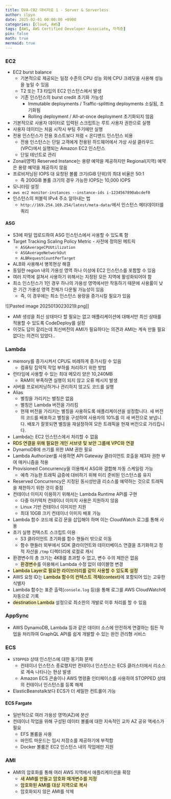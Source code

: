 ```yaml
---
title: DVA-C02 대비자료 1 - Server & Serverless
author: ilpyo
date: 2025-02-01 00:00:00 +0900
categories: [Cloud, AWS]
tags: [AWS, AWS Certified Developer Associate, 자격증]
pin: false
math: true
mermaid: true
---
```


### EC2
- EC2 burst balance
  - 기본적으로 제공되는 일정 수준의 CPU 성능 외에 CPU 크레딧을 사용해 성능을 높일 수 있음
  - T2 또는 T3 타입의 EC2 인스턴스에서 발생
  - 기존 인스턴스의 burst credit 초기화 가능성
    - Immutable deployments / Traffic-splitting deployments 소실됨, 초기화됨
    - Rolling deployment / All-at-once deployment 초기화되지 않음
- 기본적으로 사용자 데이터로 입력된 스크립트는 루트 사용자 권한으로 실행
- 사용자 데이터는 처음 시작시 부팅 주기에만 실행
- 전용 인스턴스가 전용 호스트보다 저렴 < 온디맨드 인스턴스 비용
  - 전용 인스턴스는 단일 고객에게 전용된 하드웨어에서 가상 사설 클라우드(VPC)에서 실행되는 Amazon EC2 인스턴스
  - 단일 테넌트로 관리
- Zonal(영역) Reserved Instance는 용량 예약을 제공하지만 Regional(지역) 예약은 용량 예약을 제공하지 않음
- 프로비저닝된 IOPS 대 요청된 볼륨 크기(GiB 단위)의 최대 비율은 50:1
  - 즉 200GiB 볼륨 크기의 경우 가능한 IOPS는 10,000 IOPS
-  모니터링 설정
  - `aws ec2 monitor-instances --instance-ids i-1234567890abcdef0`
- 인스턴스의 퍼블릭 IPv4 주소 알아내는 법
  - `http://169.254.169.254/latest/meta-data/`에서 인스턴스 메타데이터를 쿼리

#### ASG
- S3에 파일 업로드하여 ASG 인스턴스에서 사용할 수 있도록 함
- Target Tracking Scaling Policy Metric - 사전에 정의된 메트릭
  - `ASGAverageCPUUtilization`
  - `ASGAverageNetworkOut`
  - `ALBRequestCountPerTarget`
- ALB와 사용해서 병목현상 해결
- 동일한 region 내의 가용성 영역 하나 이상에 EC2 인스턴스를 포함할 수 있음
- 여러 지역에 걸쳐서 사용하기 위해서는 지정된 모든 지역에 활성화되어야 함
- 최소 인스턴스가 1인 경우 하나의 가용성 영역에서만 작동하기 때문에 사용률이 낮은 기간 가용성 영역 전체가 다운될 가능성이 있음
  - 즉, 이 경우에는 최소 인스턴스 용량을 증가시킬 필요가 있음

![[Pasted image 20250130230219.png]]
- AMI 생성을 최신 상태마다 할 필요는 없고 애플리케이션에 대해서만 최신 상태를 적용할 수 있도록 CodeDeploy를 설정
- 이것도 답이 갈리는데 최신버전의 AMI가 필요하다는 의견과 AMI는 계속 만들 필요 없다는 의견이 있었다..

### Lambda
- memory를 증가시켜서 CPU도  비례하게 증가시킬 수 있음
  - 컴퓨팅 집약적 작업 부하를 처리하기 위한 방법
- 런타임에 사용할 수 있는 최대 메모리 양은 10,240MB
  - RAM이 부족하면 실행이 되지 않고 오류 메시지 발생
- 서버를 프로비저닝하거나 관리하지 않고도 코드를 실행
- Alias
  - 별칭을 가리키는 별칭은 없음
  - 별칭은 Lambda 버전을 가리킴
  - 현재 버전을 가리키는 별칭을 사용하도록 애플리케이션을 설정합니다. 새 버전의 코드를 배포하고 별칭을 구성하여 사용자의 10%를 이 새 버전으로 보냅니다. 배포가 잘못되면 별칭을 재설정하여 모든 트래픽을 현재 버전으로 가리킵니다.
- Lambda는 EC2 인스턴스에서 처리할 수 없음
- <mark style="background: #FFF3A3A6;">RDS 연결을 위해 필요한 개인 서브넷 및 보안 그룹에 VPC와 연결</mark>
- DynamoDB에 쓰기를 위한 IAM 권한 필요
- Lambda Authorizer를 사용하면 API Gateway 클라이언트 호출을 제3자 권한 부여 매커니즘을 적용
- Provisioned Concurrency을 이용해서 ASG와 결합해 자동 스케일링 가능
  - 예측 가능한 트래픽 급증에 대비하기 위해 미리 준비된 인스턴스를 유지
- Reserved Concurrency은 지정된 동시성만큼 리소스를 예약하는 것으로 트래픽을 제한하기 위한 것이 중점
- 컨테이너 이미지 이용하기 위해서는 Lambda Runtime API를 구현
  - 다중 아키텍처 컨테이너 이미지 사용은 지원하지 않음
  - Linux 기반 컨테이너 이미지만 지원
  - 최대 10GB 크키 컨테이너 이미지 배포 가능
- Lambda 함수 코드에 로깅 문을 삽입해야 하며 이는 CloudWatch 로그를 통해 사용
- 초기 실행 컨텍스트 스크립트 이용
  - S3 클라이언트 초기화를 함수 핸들러 밖으로 이동
  - 함수 핸들러 외부에서 SDK 클라이언트와 데이터베이스 연결을 초기화하고 정적 자산을 `/tmp` 디렉터리에 로컬로 캐시
- 환경변수의 총 크기는 4KB를 초과할 수 없고, 변수 수의 제한은 없음
  - <mark style="background: #FFF3A3A6;">환경변수</mark>를 이용해서 Lambda 수정 없이 테이블명 변경
- <mark style="background: #FFF3A3A6;">Lambda Layer로 필요한 라이브러리를 같이 사용할 수 있도록 설정</mark>
- AWS 요청 ID는 <mark style="background: #FFF3A3A6;">Lambda 함수의 컨텍스트 객체(context)</mark>에 포함되어 있는 고유한 식별자
- Lambda 함수는 표준 출력(`console.log` 등)을 통해 로그를 AWS CloudWatch에 자동으로 기록
- <mark style="background: #FFF3A3A6;">destination Lambda</mark> 설정으로 최소한의 개발로 이후 처리를 할 수 있음

### AppSync
- AWS DynamoDB, Lambda 등과 같은 데이터 소스에 안전하게 연결하는 힘든 작업을 처리하여 GraphQL API를 쉽게 개발할 수 있는 완전 관리형 서비스

### ECS
- `STOPPED` 상태 인스턴스에 대한 동기화 문제
  - 컨테이너 인스턴스 종료했지만 컨테이너 인스턴스는 ECS 클러스터에서 리소스로 계속 나타나는 현상 발생
  - Amazon ECS 콘솔이나 AWS 명령줄 인터페이스를 사용하여 STOPPED 상태의 컨테이너 인스턴스를 등록 해제
- ElasticBeanstalk보다 ECS가 더 세밀한 컨트롤이 가능

#### ECS Fargate
- 일반적으로 여러 가용성 영역(AZ)에 분산
- 컨테이너 작업을 위해 구성된 데이터 볼륨에 대한 지속적인 교차 AZ 공유 액세스가 필요
  - EFS 볼륨을 사용
  - 바인트 마운드는 임시 저장소를 제공하기에 부적합
  - Docker 볼륨은 EC2 인스턴스 내의 작업에만 지원

### AMI
- AMI의 암호화를 통해 여러 AWS 지역에서 애플리케이션을 확장
  - <mark style="background: #FFF3A3A6;">새 AMI를 만들고 암호화 매개변수를 지정</mark>
  - <mark style="background: #FFF3A3A6;">암호화된 AMI를 대상 지역으로 복사</mark>
  - 암호화되지 않은 AMI를 삭제
